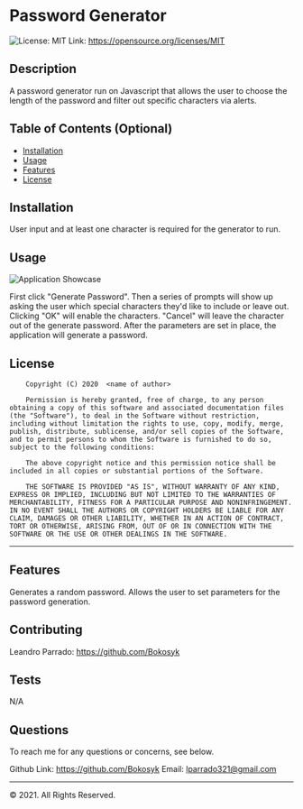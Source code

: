 # Password Generator
![License: MIT](https://img.shields.io/badge/License-MIT-yellow.svg) Link: https://opensource.org/licenses/MIT


## Description 
A password generator run on Javascript that allows the user to choose the length of the password and filter out specific characters via alerts.

## Table of Contents (Optional)

* [Installation](#installation)
* [Usage](#usage)
* [Features](#features)
* [License](#license)


## Installation

User input and at least one character is required for the generator to run.

## Usage 

![Application Showcase](Assets/PasswordGenShowcase.gif)

First click "Generate Password". Then a series of prompts will show up asking the user which special characters they'd like to include or leave out. Clicking "OK" will enable the characters. "Cancel" will leave the character out of the generate password. After the parameters are set in place, the application will generate a password.

## License

        Copyright (C) 2020  <name of author>
        
        Permission is hereby granted, free of charge, to any person obtaining a copy of this software and associated documentation files (the "Software"), to deal in the Software without restriction, including without limitation the rights to use, copy, modify, merge, publish, distribute, sublicense, and/or sell copies of the Software, and to permit persons to whom the Software is furnished to do so, subject to the following conditions:
        
        The above copyright notice and this permission notice shall be included in all copies or substantial portions of the Software.
        
        THE SOFTWARE IS PROVIDED "AS IS", WITHOUT WARRANTY OF ANY KIND, EXPRESS OR IMPLIED, INCLUDING BUT NOT LIMITED TO THE WARRANTIES OF MERCHANTABILITY, FITNESS FOR A PARTICULAR PURPOSE AND NONINFRINGEMENT. IN NO EVENT SHALL THE AUTHORS OR COPYRIGHT HOLDERS BE LIABLE FOR ANY CLAIM, DAMAGES OR OTHER LIABILITY, WHETHER IN AN ACTION OF CONTRACT, TORT OR OTHERWISE, ARISING FROM, OUT OF OR IN CONNECTION WITH THE SOFTWARE OR THE USE OR OTHER DEALINGS IN THE SOFTWARE.

---

## Features

Generates a random password. Allows the user to set parameters for the password generation.

## Contributing

Leandro Parrado: https://github.com/Bokosyk

## Tests

N/A

## Questions

To reach me for any questions or concerns, see below.

Github Link: https://github.com/Bokosyk
Email: lparrado321@gmail.com

---

© 2021. All Rights Reserved.